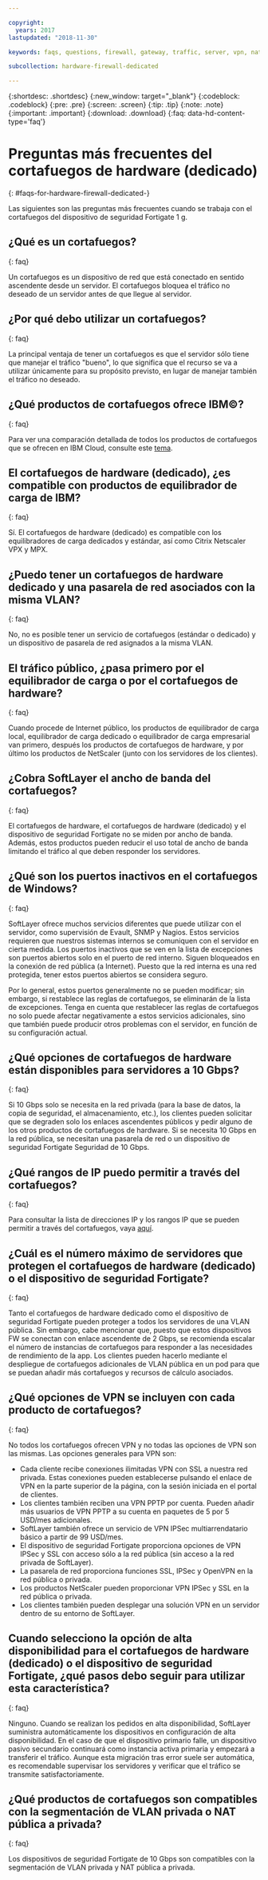 ```yaml
---

copyright:
  years: 2017
lastupdated: "2018-11-30"

keywords: faqs, questions, firewall, gateway, traffic, server, vpn, nat

subcollection: hardware-firewall-dedicated

---
```


{:shortdesc: .shortdesc}
{:new_window: target="_blank"}
{:codeblock: .codeblock}
{:pre: .pre}
{:screen: .screen}
{:tip: .tip}
{:note: .note}
{:important: .important}
{:download: .download}
{:faq: data-hd-content-type='faq'}

# Preguntas más frecuentes del cortafuegos de hardware (dedicado)
{: #faqs-for-hardware-firewall-dedicated-}

Las siguientes son las preguntas más frecuentes cuando se trabaja con el cortafuegos del dispositivo de seguridad Fortigate 1 g.

## ¿Qué es un cortafuegos?
{: faq}

Un cortafuegos es un dispositivo de red que está conectado en sentido ascendente desde un servidor. El cortafuegos bloquea el tráfico no deseado de un servidor antes de que llegue al servidor.

## ¿Por qué debo utilizar un cortafuegos?
{: faq}

La principal ventaja de tener un cortafuegos es que el servidor sólo tiene que manejar el tráfico "bueno", lo que significa que el recurso se va a utilizar únicamente para su propósito previsto, en lugar de manejar también el tráfico no deseado.

## ¿Qué productos de cortafuegos ofrece IBM©?
{: faq}

Para ver una comparación detallada de todos los productos de cortafuegos que se ofrecen en IBM Cloud, consulte este [tema](/docs/infrastructure/fortigate-10g?topic=fortigate-10g-exploring-firewalls).

## El cortafuegos de hardware (dedicado), ¿es compatible con productos de equilibrador de carga de IBM?
{: faq}

Sí. El cortafuegos de hardware (dedicado) es compatible con los equilibradores de carga dedicados y estándar, así como Citrix Netscaler VPX y MPX.

## ¿Puedo tener un cortafuegos de hardware dedicado y una pasarela de red asociados con la misma VLAN?
{: faq}

No, no es posible tener un servicio de cortafuegos (estándar o dedicado) y un dispositivo de pasarela de red asignados a la misma VLAN.

## El tráfico público, ¿pasa primero por el equilibrador de carga o por el cortafuegos de hardware?
{: faq}

Cuando procede de Internet público, los productos de equilibrador de carga local, equilibrador de carga dedicado o equilibrador de carga empresarial van primero, después los productos de cortafuegos de hardware, y por último los productos de NetScaler (junto con los servidores de los clientes).

## ¿Cobra SoftLayer el ancho de banda del cortafuegos?
{: faq}

El cortafuegos de hardware, el cortafuegos de hardware (dedicado) y el dispositivo de seguridad Fortigate no se miden por ancho de banda.  Además, estos productos pueden reducir el uso total de ancho de banda limitando el tráfico al que deben responder los servidores.

## ¿Qué son los puertos inactivos en el cortafuegos de Windows?
{: faq}

SoftLayer ofrece muchos servicios diferentes que puede utilizar con el servidor, como supervisión de Evault, SNMP y Nagios. Estos servicios requieren que nuestros sistemas internos se comuniquen con el servidor en cierta medida. Los puertos inactivos que se ven en la lista de excepciones son puertos abiertos solo en el puerto de red interno. Siguen bloqueados en la conexión de red pública (a Internet). Puesto que la red interna es una red protegida, tener estos puertos abiertos se considera seguro.

Por lo general, estos puertos generalmente no se pueden modificar; sin embargo, si restablece las reglas de cortafuegos, se eliminarán de la lista de excepciones. Tenga en cuenta que restablecer las reglas de cortafuegos no solo puede afectar negativamente a estos servicios adicionales, sino que también puede producir otros problemas con el servidor, en función de su configuración actual.

## ¿Qué opciones de cortafuegos de hardware están disponibles para servidores a 10 Gbps?
{: faq}

Si 10 Gbps solo se necesita en la red privada (para la base de datos, la copia de seguridad, el almacenamiento, etc.), los clientes pueden solicitar que se degraden solo los enlaces ascendentes públicos y pedir alguno de los otros productos de cortafuegos de hardware. Si se necesita 10 Gbps en la red pública, se necesitan una pasarela de red o un dispositivo de seguridad Fortigate Seguridad de 10 Gbps.

## ¿Qué rangos de IP puedo permitir a través del cortafuegos?
{: faq}

Para consultar la lista de direcciones IP y los rangos IP que se pueden permitir a través del cortafuegos, vaya [aquí](/docs/infrastructure/hardware-firewall-dedicated?topic=hardware-firewall-dedicated-ibm-cloud-ip-ranges).

## ¿Cuál es el número máximo de servidores que protegen el cortafuegos de hardware (dedicado) o el dispositivo de seguridad Fortigate?
{: faq}

Tanto el cortafuegos de hardware dedicado como el dispositivo de seguridad Fortigate pueden proteger a todos los servidores de una VLAN pública.  Sin embargo, cabe mencionar que, puesto que estos dispositivos FW se conectan con enlace ascendente de 2 Gbps, se recomienda escalar el número de instancias de cortafuegos para responder a las necesidades de rendimiento de la app. Los clientes pueden hacerlo mediante el despliegue de cortafuegos adicionales de VLAN pública en un pod para que se puedan añadir más cortafuegos y recursos de cálculo asociados.

## ¿Qué opciones de VPN se incluyen con cada producto de cortafuegos?
{: faq}

No todos los cortafuegos ofrecen VPN y no todas las opciones de VPN son las mismas.  Las opciones generales para VPN son:

* Cada cliente recibe conexiones ilimitadas VPN con SSL a nuestra red privada. Estas conexiones pueden establecerse pulsando el enlace de VPN en la parte superior de la página, con la sesión iniciada en el portal de clientes.
* Los clientes también reciben una VPN PPTP por cuenta. Pueden añadir más usuarios de VPN PPTP a su cuenta en paquetes de 5 por 5 USD/mes adicionales.
* SoftLayer también ofrece un servicio de VPN IPSec multiarrendatario básico a partir de 99 USD/mes.
* El dispositivo de seguridad Fortigate proporciona opciones de VPN IPSec y SSL con acceso sólo a la red pública (sin acceso a la red privada de SoftLayer).
* La pasarela de red proporciona funciones SSL, IPSec y OpenVPN en la red pública o privada.
* Los productos NetScaler pueden proporcionar VPN IPSec y SSL en la red pública o privada.
* Los clientes también pueden desplegar una solución VPN en un servidor dentro de su entorno de SoftLayer.

## Cuando selecciono la opción de alta disponibilidad para el cortafuegos de hardware (dedicado) o el dispositivo de seguridad Fortigate, ¿qué pasos debo seguir para utilizar esta característica?
{: faq}

Ninguno. Cuando se realizan los pedidos en alta disponibilidad, SoftLayer suministra automáticamente los dispositivos en configuración de alta disponibilidad.  En el caso de que el dispositivo primario falle, un dispositivo pasivo secundario continuará como instancia activa primaria y empezará a transferir el tráfico.  Aunque esta migración tras error suele ser automática, es recomendable supervisar los servidores y verificar que el tráfico se transmite satisfactoriamente.

## ¿Qué productos de cortafuegos son compatibles con la segmentación de VLAN privada o NAT pública a privada?
{: faq}

Los dispositivos de seguridad Fortigate de 10 Gbps son compatibles con la segmentación de VLAN privada y NAT pública a privada.
